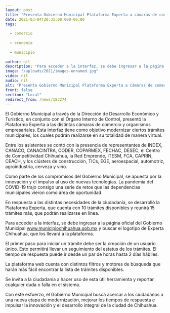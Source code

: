 ```yaml
---
layout: post
title: "Presenta Gobierno Municipal Plataforma Experta a cámaras de comercio, clústers y organismos empresariales"
date: 2021-03-04T20:31:00.000-06:00
tags:
  
  - comercio
  
  - economía
  
  - municipio
  
author: nil
description: "Para acceder a la interfaz, se debe ingresar a la página oficial del Gobierno Municipal www.municipiochihuahua.gob.mx y buscar el logotipo de Experta Chihuahua, que los llevará a la plataforma."
image: "/uploads/2021/images-unnamed.jpg"
video: nil
audio: nil
alt: "Presenta Gobierno Municipal Plataforma Experta a cámaras de comercio, clústers y organismos empresariales"
front: false
section: "Local"
redirect_from: /news/183274
---
```


El Gobierno Municipal a través de la Dirección de Desarrollo Económico y Turístico, en conjunto con el Órgano Interno de Control, presentó la Plataforma Experta a las distintas cámaras de comercio y organismos empresariales. Esta interfaz tiene como objetivo modernizar ciertos trámites municipales, los cuales podrán realizarse en su totalidad de manera virtual.

 

Entre los asistentes se contó con la presencia de representantes de INDEX, CANACO, CANACINTRA, CODER, COPARMEX, FECHAC, DESEC, el Centro de Competitividad Chihuahua, la Red Emprende, ITESM, FCA, CAPRIN, CEACH, y los clústers de construcción, TICs, EGE, aeroespacial, automotriz, agroindustria, cerveza y vino.

 

Como parte de los compromisos del Gobierno Municipal, se apuesta por la innovación y el impulso al uso de nuevas tecnologías. La pandemia del COVID-19 trajo consigo una serie de retos que las dependencias municipales vieron como área de oportunidad.

 

En respuesta a las distintas necesidades de la ciudadanía, se desarrolló la Plataforma Experta, que cuenta con 10 trámites disponibles y reunirá 15 trámites más, que podrán realizarse en línea.

 

Para acceder a la interfaz, se debe ingresar a la página oficial del Gobierno Municipal www.municipiochihuahua.gob.mx y buscar el logotipo de Experta Chihuahua, que los llevará a la plataforma.

 

El primer paso para iniciar un trámite debe ser la creación de un usuario único. Esto permitirá llevar un seguimiento del estatus de los trámites. El tiempo de respuesta puede ir desde un par de horas hasta 2 días hábiles.

 

La plataforma web cuenta con distintos filtros y motores de búsqueda que harán más fácil encontrar la lista de trámites disponibles.

 

Se invita a la ciudadanía a hacer uso de esta útil herramienta y reportar cualquier duda o falla en el sistema.

 

Con este esfuerzo, el Gobierno Municipal busca acercar a los ciudadanos a una nueva etapa de modernización, mejorar los tiempos de respuesta e impulsar la innovación y el desarrollo integral de la ciudad de Chihuahua.